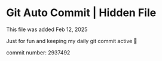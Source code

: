 # Git Auto Commit | Hidden File

This file was added Feb 12, 2025

Just for fun and keeping my daily git commit active 🤪

commit number: 2937492
